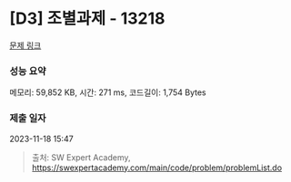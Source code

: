 # [D3] 조별과제 - 13218 

[문제 링크](https://swexpertacademy.com/main/code/problem/problemDetail.do?contestProbId=AXzjvCCq-PwDFASs) 

### 성능 요약

메모리: 59,852 KB, 시간: 271 ms, 코드길이: 1,754 Bytes

### 제출 일자

2023-11-18 15:47



> 출처: SW Expert Academy, https://swexpertacademy.com/main/code/problem/problemList.do